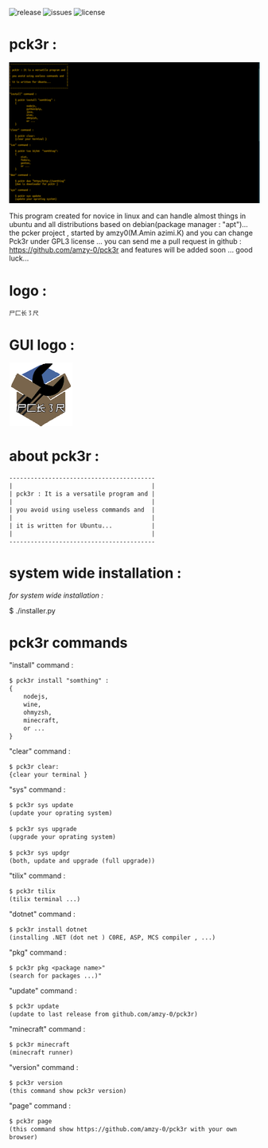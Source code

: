 
![release](https://img.shields.io/badge/release-0.3-blue) ![issues](https://img.shields.io/github/issues/amzy-0/pck3r) ![license](https://img.shields.io/github/license/amzy-0/pck3r)
![]()
![]()
![]()
# pck3r :

![Screenshot](screenshot/pck3r.png)

This program created for novice in linux   and can handle almost things in ubuntu and all distributions  based on  debian(package manager : "apt")...
the pcker project , started by amzy0(M.Amin azimi.K) and you can change Pck3r under GPL3 license ...
you can send me a pull request in github : https://github.com/amzy-0/pck3r and features will be added soon ...
good luck...

# logo :

    尸⼕长㇌尺

# GUI logo :

![GUI logo](icon/pck3r-logo.png)


# about pck3r :

    -----------------------------------------
    |                                       |
    | pck3r : It is a versatile program and |
    |                                       |
    | you avoid using useless commands and  |
    |                                       |
    | it is written for Ubuntu...           |
    |                                       |
    -----------------------------------------





# system wide installation :


*for system wide installation :*


$ ./installer.py




# pck3r commands

"install" command :

    $ pck3r install "somthing" :
    {
        nodejs,
        wine,
        ohmyzsh,
        minecraft,
        or ...
    }

"clear" command :

    $ pck3r clear:
    {clear your terminal }


"sys" command :

    $ pck3r sys update
    (update your oprating system)

    $ pck3r sys upgrade
    (upgrade your oprating system)

    $ pck3r sys updgr
    (both, update and upgrade (full upgrade))


"tilix" command :


    $ pck3r tilix
    (tilix terminal ...)


"dotnet" command :

    $ pck3r install dotnet
    (installing .NET (dot net ) C0RE, ASP, MCS compiler , ...)    


"pkg" command :


    $ pck3r pkg <package name>"
    (search for packages ...)"


"update" command :


    $ pck3r update
    (update to last release from github.com/amzy-0/pck3r)



"minecraft" command :


    $ pck3r minecraft
    (minecraft runner)


"version" command :


    $ pck3r version
    (this command show pck3r version)



"page" command :


    $ pck3r page
    (this command show https://github.com/amzy-0/pck3r with your own browser)
